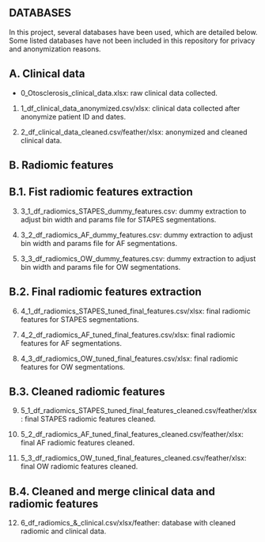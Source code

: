 
DATABASES
---------

In this project, several databases have been used, which are detailed below. Some listed databases have not been included in this repository for privacy and anonymization reasons.


A. Clinical data
----------------

* 0_Otosclerosis_clinical_data.xlsx: raw clinical data collected.

1. 1_df_clinical_data_anonymized.csv/xlsx: clinical data collected after anonymize patient ID and dates.

2. 2_df_clinical_data_cleaned.csv/feather/xlsx: anonymized and cleaned clinical data.



B. Radiomic features
--------------------


B.1. Fist radiomic features extraction
--------------------------------------

3. 3_1_df_radiomics_STAPES_dummy_features.csv: dummy extraction to adjust bin width and params file for STAPES segmentations.

4. 3_2_df_radiomics_AF_dummy_features.csv: dummy extraction to adjust bin width and params file for AF segmentations.

5. 3_3_df_radiomics_OW_dummy_features.csv: dummy extraction to adjust bin width and params file for OW segmentations.



B.2. Final radiomic features extraction
---------------------------------------

6. 4_1_df_radiomics_STAPES_tuned_final_features.csv/xlsx: final radiomic features for STAPES segmentations.

7. 4_2_df_radiomics_AF_tuned_final_features.csv/xlsx: final radiomic features for AF segmentations.

8. 4_3_df_radiomics_OW_tuned_final_features.csv/xlsx: final radiomic features for OW segmentations.



B.3. Cleaned radiomic features
------------------------------

9. 5_1_df_radiomics_STAPES_tuned_final_features_cleaned.csv/feather/xlsx: final STAPES radiomic features cleaned.

10. 5_2_df_radiomics_AF_tuned_final_features_cleaned.csv/feather/xlsx: final AF radiomic features cleaned.

11. 5_3_df_radiomics_OW_tuned_final_features_cleaned.csv/feather/xlsx: final OW radiomic features cleaned.



B.4. Cleaned and merge clinical data and radiomic features
----------------------------------------------------------

12. 6_df_radiomics_&_clinical.csv/xlsx/feather: database with cleaned radiomic and clinical data.


